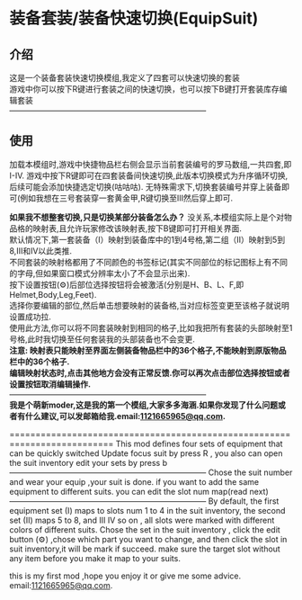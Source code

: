 # 装备套装/装备快速切换(EquipSuit)
## 介绍
这是一个装备套装快速切换模组,我定义了四套可以快速切换的套装  
游戏中你可以按下R键进行套装之间的快速切换，也可以按下B键打开套装库存编辑套装  
—————————————————————————
## 使用
加载本模组时,游戏中快捷物品栏右侧会显示当前套装编号的罗马数组,一共四套,即 I-IV.
游戏中按下R键即可在四套装备间快速切换,此版本切换模式为升序循环切换,后续可能会添加快捷选定切换(咕咕咕).
无特殊需求下,切换套装编号并穿上装备即可(例如我想在三号套装穿一套黄金甲,R键切换至III然后穿上即可.

**如果我不想整套切换,只是切换某部分装备怎么办？**
没关系,本模组实际上是个对物品格的映射表,且允许玩家修改该映射表,按下B键即可打开相关界面.  
默认情况下,第一套装备（I）映射到装备库中的1到4号格,第二组（II）映射到5到8,III和IV以此类推.  
不同套装的映射格都用了不同颜色的书签标记(其实不同部位的标记图标上有不同的字母,但如果窗口模式分辨率太小了不会显示出来).  
按下设置按钮(⚙)后部位选择按钮将会被激活(分别是H、B、L、F,即Helmet,Body,Leg,Feet).  
选择你要编辑的部位,然后单击想要映射的装备格,当对应标签变更至该格子就说明设置成功拉.  
使用此方法,你可以将不同套装映射到相同的格子,比如我把所有套装的头部映射至1号格,此时我切换至任何套装我的头部装备也不会变更.  
**注意: 映射表只能映射至界面左侧装备物品栏中的36个格子,不能映射到原版物品栏中的36个格子.  
编辑映射状态时,点击其他地方会没有正常反馈.你可以再次点击部位选择按钮或者设置按钮取消编辑操作.**  
—————————————————————————  
**我是个萌新moder,这是我的第一个模组,大家多多海涵.如果你发现了什么问题或者有什么建议,可以发邮箱给我.email:1121665965@qq.com.**

==========================================================================
This mod defines four sets of equipment that can be quickly switched
Update focus suit by press R  , you also can open the suit inventory edit your sets by press b
—————————————————————————
Chose the suit number and wear your equip ,your suit is done.
if you want to add the same equipment to different suits. you can edit the slot num map(read next)
—————————————————————————
By default, the first equipment set (I) maps to slots num 1 to 4 in the suit inventory, the second set (II) maps 5 to 8, and III IV so on , all slots were marked with different colors of different suits.
Chose the set in the suit inventory , click the edit button (⚙) ,chose which part you want to change, and then click the slot in suit inventory,it will be mark if succeed.
make sure the target slot without any item before you make it map to your suits.

this is my first mod ,hope you enjoy it or give me some advice. email:1121665965@qq.com.